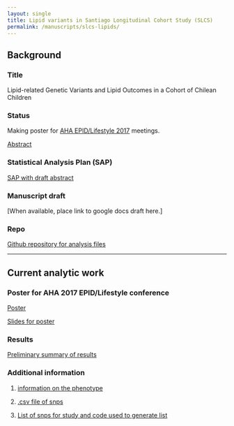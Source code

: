 ```yaml
---
layout: single
title: Lipid variants in Santiago Longitudinal Cohort Study (SLCS)
permalink: /manuscripts/slcs-lipids/
---
```


## Background

### Title

Lipid-related Genetic Variants and Lipid Outcomes in a Cohort of Chilean Children

### Status

Making poster for [AHA EPID/Lifestyle 2017](http://professional.heart.org/professional/EducationMeetings/MeetingsLiveCME/EPILifestyle/UCM_316904_EPILifestyle-Scientific-Sessions.jsp) meetings.

[Abstract](../../ms-201608-1/screenshot-abstract-slcs-aha2017.png)

### Statistical Analysis Plan (SAP)

[SAP with draft abstract](../ms-201608-1/StatisticalAnalysisPlan.html)

### Manuscript draft

[When available, place link to google docs draft here.]

### Repo

[Github repository for analysis files](https://github.com/avonholle/slcs-lipid-variants)

---

## Current analytic work

### Poster for AHA 2017 EPID/Lifestyle conference

[Poster](../ms-201608-1/aha-2017-slcs.pdf)

[Slides for poster](../ms-201608-1/aha-2017-slcs-slides.pdf)

### Results

[Preliminary summary of results](../ms-201608-1/analysis-summary.pdf)

<!--
## Prep work for December 2016 presentation

[Online slides](../ms-201608-1/chile-slides-201612.html) -- [Code](https://github.com/avonholle/ms-201608-1/blob/main/slides/chile-slides-201612.Rmd)
-->

### Additional information

1. [information on the phenotype](../ms-201608-1/phenotype-file.html)

2. [.csv file of snps](../ms-201608-1/lipid-snps.txt)

3. [List of snps for study and code used to generate list](../ms-201608-1/snp-list.html)